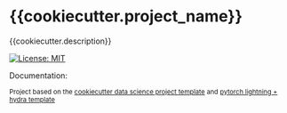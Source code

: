 {{cookiecutter.project_name}}
==============================

{{cookiecutter.description}}

[![License: MIT](https://img.shields.io/badge/License-MIT-yellow.svg)](https://opensource.org/licenses/MIT)

Documentation:  <br />

<p><small>Project based on the <a target="_blank" href="https://drivendata.github.io/cookiecutter-data-science/">cookiecutter data science project template</a> and <a target="_blank" href="https://github.com/hobogalaxy/lightning-hydra-template">pytorch lightning + hydra template</a>
